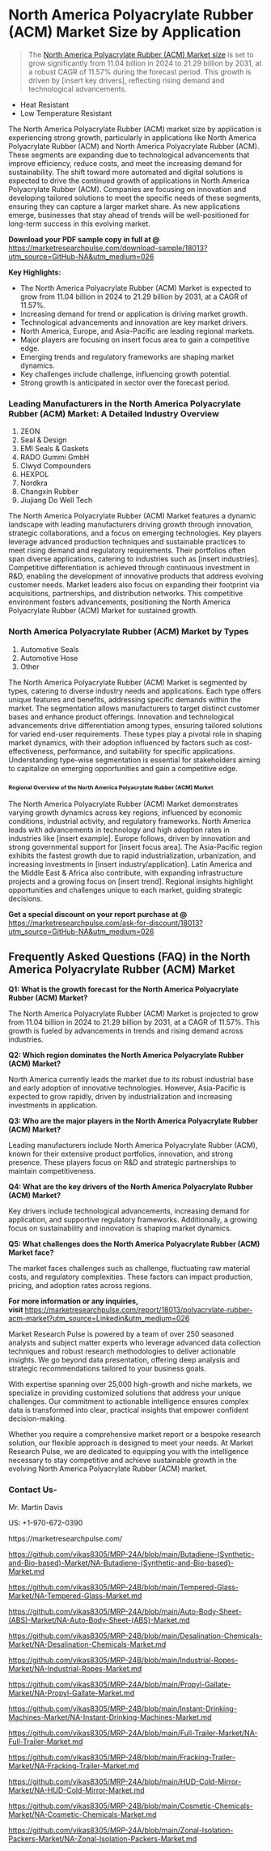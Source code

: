 
<h1>North America Polyacrylate Rubber (ACM) Market&nbsp;Size by Application</h1><blockquote><p>The <a href="https://marketresearchpulse.com/download-sample/18013?utm_source=GitHub-NA&amp;utm_medium=026">North America Polyacrylate Rubber (ACM) Market size</a> is set to grow significantly from 11.04 billion in 2024 to 21.29 billion by 2031, at a robust CAGR of 11.57% during the forecast period. This growth is driven by [insert key drivers], reflecting rising demand and technological advancements.</p></blockquote><ul><li>Heat Resistant<li> Low Temperature Resistant</li></ul><p>The North America Polyacrylate Rubber (ACM) market size by application is experiencing strong growth, particularly in applications like North America Polyacrylate Rubber (ACM) and North America Polyacrylate Rubber (ACM). These segments are expanding due to technological advancements that improve efficiency, reduce costs, and meet the increasing demand for sustainability. The shift toward more automated and digital solutions is expected to drive the continued growth of applications in North America Polyacrylate Rubber (ACM). Companies are focusing on innovation and developing tailored solutions to meet the specific needs of these segments, ensuring they can capture a larger market share. As new applications emerge, businesses that stay ahead of trends will be well-positioned for long-term success in this evolving market.</p><p><strong>Download your PDF sample copy in full at @ </strong><a href="https://marketresearchpulse.com/download-sample/18013?utm_source=GitHub-NA&amp;utm_medium=026">https://marketresearchpulse.com/download-sample/18013?utm_source=GitHub-NA&amp;utm_medium=026</a></p><p><strong>Key Highlights: </strong></p><ul><li>The North America Polyacrylate Rubber (ACM) Market is expected to grow from 11.04 billion in 2024 to 21.29 billion by 2031, at a CAGR of 11.57%.</li><li>Increasing demand for trend or application is driving market growth.</li><li>Technological advancements and innovation are key market drivers.</li><li>North America, Europe, and Asia-Pacific are leading regional markets.</li><li>Major players are focusing on insert focus area to gain a competitive edge.</li><li>Emerging trends and regulatory frameworks are shaping market dynamics.</li><li>Key challenges include challenge, influencing growth potential.</li><li>Strong growth is anticipated in sector over the forecast period.</li></ul><h3>Leading Manufacturers in the North America Polyacrylate Rubber (ACM) Market: A Detailed Industry Overview</h3><ol><li>ZEON</li><li>Seal & Design</li><li>EMI Seals & Gaskets</li><li>RADO Gummi GmbH</li><li>Clwyd Compounders</li><li>HEXPOL</li><li>Nordkra</li><li>Changxin Rubber</li><li>Jiujiang Do Well Tech</li></ol><div class="flex max-w-full flex-col flex-grow"><div class="min-h-8 text-message flex w-full flex-col items-end gap-2 whitespace-normal break-words [.text-message+&amp;]:mt-5" dir="auto" data-message-author-role="assistant" data-message-id="fd8432e4-4910-450d-b182-61b7bfb0a01f" data-message-model-slug="gpt-4o"><div class="flex w-full flex-col gap-1 empty:hidden first:pt-[3px]"><div class="markdown prose w-full break-words dark:prose-invert light"><p>The North America Polyacrylate Rubber (ACM) Market features a dynamic landscape with leading manufacturers driving growth through innovation, strategic collaborations, and a focus on emerging technologies. Key players leverage advanced production techniques and sustainable practices to meet rising demand and regulatory requirements. Their portfolios often span diverse applications, catering to industries such as [insert industries]. Competitive differentiation is achieved through continuous investment in R&amp;D, enabling the development of innovative products that address evolving customer needs. Market leaders also focus on expanding their footprint via acquisitions, partnerships, and distribution networks. This competitive environment fosters advancements, positioning the North America Polyacrylate Rubber (ACM) Market for sustained growth.</p></div></div></div></div><h3>North America Polyacrylate Rubber (ACM) Market by Types</h3><ol><li>Automotive Seals<li> Automotive Hose<li> Other</li></ol><div class="flex max-w-full flex-col flex-grow"><div class="min-h-8 text-message flex w-full flex-col items-end gap-2 whitespace-normal break-words [.text-message+&amp;]:mt-5" dir="auto" data-message-author-role="assistant" data-message-id="084470be-0bb7-4664-bddf-5156b4f41249" data-message-model-slug="gpt-4o-mini"><div class="flex w-full flex-col gap-1 empty:hidden first:pt-[3px]"><div class="markdown prose w-full break-words dark:prose-invert light"><p>The North America Polyacrylate Rubber (ACM) Market is segmented by types, catering to diverse industry needs and applications. Each type offers unique features and benefits, addressing specific demands within the market. The segmentation allows manufacturers to target distinct customer bases and enhance product offerings. Innovation and technological advancements drive differentiation among types, ensuring tailored solutions for varied end-user requirements. These types play a pivotal role in shaping market dynamics, with their adoption influenced by factors such as cost-effectiveness, performance, and suitability for specific applications. Understanding type-wise segmentation is essential for stakeholders aiming to capitalize on emerging opportunities and gain a competitive edge.</p></div></div></div></div><h3><span style="font-size: 11px;">Regional Overview of the North America Polyacrylate Rubber (ACM) Market</span></h3><div class="flex max-w-full flex-col flex-grow"><div class="min-h-8 text-message flex w-full flex-col items-end gap-2 whitespace-normal break-words [.text-message+&amp;]:mt-5" dir="auto" data-message-author-role="assistant" data-message-id="e9038762-ce64-4e30-91c9-9bd413514231" data-message-model-slug="gpt-4o-mini"><div class="flex w-full flex-col gap-1 empty:hidden first:pt-[3px]"><div class="markdown prose w-full break-words dark:prose-invert light"><p>The North America Polyacrylate Rubber (ACM) Market demonstrates varying growth dynamics across key regions, influenced by economic conditions, industrial activity, and regulatory frameworks. North America leads with advancements in technology and high adoption rates in industries like [insert example]. Europe follows, driven by innovation and strong governmental support for [insert focus area]. The Asia-Pacific region exhibits the fastest growth due to rapid industrialization, urbanization, and increasing investments in [insert industry/application]. Latin America and the Middle East &amp; Africa also contribute, with expanding infrastructure projects and a growing focus on [insert trend]. Regional insights highlight opportunities and challenges unique to each market, guiding strategic decisions.</p></div></div></div></div><p><strong>Get a special discount on your report purchase at @ </strong><a href="https://marketresearchpulse.com/ask-for-discount/18013?utm_source=GitHub-NA&amp;utm_medium=026">https://marketresearchpulse.com/ask-for-discount/18013?utm_source=GitHub-NA&amp;utm_medium=026</a></p><h2>Frequently Asked Questions (FAQ) in the North America Polyacrylate Rubber (ACM) Market</h2><p><strong>Q1: What is the growth forecast for the North America Polyacrylate Rubber (ACM) Market?</strong></p><p>The North America Polyacrylate Rubber (ACM) Market is projected to grow from 11.04 billion in 2024 to 21.29 billion by 2031, at a CAGR of 11.57%. This growth is fueled by advancements in trends and rising demand across industries.</p><p><strong>Q2: Which region dominates the North America Polyacrylate Rubber (ACM) Market?</strong></p><p>North America currently leads the market due to its robust industrial base and early adoption of innovative technologies. However, Asia-Pacific is expected to grow rapidly, driven by industrialization and increasing investments in application.</p><p><strong>Q3: Who are the major players in the North America Polyacrylate Rubber (ACM) Market?</strong></p><p>Leading manufacturers include North America Polyacrylate Rubber (ACM), known for their extensive product portfolios, innovation, and strong presence. These players focus on R&amp;D and strategic partnerships to maintain competitiveness.</p><p><strong>Q4: What are the key drivers of the North America Polyacrylate Rubber (ACM) Market?</strong></p><p>Key drivers include technological advancements, increasing demand for application, and supportive regulatory frameworks. Additionally, a growing focus on sustainability and innovation is shaping market dynamics.</p><p><strong>Q5: What challenges does the North America Polyacrylate Rubber (ACM) Market face?</strong></p><p>The market faces challenges such as challenge, fluctuating raw material costs, and regulatory complexities. These factors can impact production, pricing, and adoption rates across regions.</p><p><strong>For more information or any inquiries, visit&nbsp;</strong><a href="https://marketresearchpulse.com/report/18013/polyacrylate-rubber-acm-market?utm_source=Linkedin&utm_medium=026">https://marketresearchpulse.com/report/18013/polyacrylate-rubber-acm-market?utm_source=Linkedin&utm_medium=026</a></p><p>Market Research Pulse is powered by a team of over 250 seasoned analysts and subject matter experts who leverage advanced data collection techniques and robust research methodologies to deliver actionable insights. We go beyond data presentation, offering deep analysis and strategic recommendations tailored to your business goals.</p><p>With expertise spanning over 25,000 high-growth and niche markets, we specialize in providing customized solutions that address your unique challenges. Our commitment to actionable intelligence ensures complex data is transformed into clear, practical insights that empower confident decision-making.</p><p>Whether you require a comprehensive market report or a bespoke research solution, our flexible approach is designed to meet your needs. At Market Research Pulse, we are dedicated to equipping you with the intelligence necessary to stay competitive and achieve sustainable growth in the evolving North America Polyacrylate Rubber (ACM) market.</p><h3><strong>Contact Us-</strong></h3><p>Mr. Martin Davis</p><p>US: +1-970-672-0390</p><p>https://marketresearchpulse.com/</p><p><a href="https://github.com/vikas8305/MRP-24A/blob/main/Butadiene-(Synthetic-and-Bio-based)-Market/NA-Butadiene-(Synthetic-and-Bio-based)-Market.md">https://github.com/vikas8305/MRP-24A/blob/main/Butadiene-(Synthetic-and-Bio-based)-Market/NA-Butadiene-(Synthetic-and-Bio-based)-Market.md</a></p><p><a href="https://github.com/vikas8305/MRP-24B/blob/main/Tempered-Glass-Market/NA-Tempered-Glass-Market.md">https://github.com/vikas8305/MRP-24B/blob/main/Tempered-Glass-Market/NA-Tempered-Glass-Market.md</a></p><p><a href="https://github.com/vikas8305/MRP-24A/blob/main/Auto-Body-Sheet-(ABS)-Market/NA-Auto-Body-Sheet-(ABS)-Market.md">https://github.com/vikas8305/MRP-24A/blob/main/Auto-Body-Sheet-(ABS)-Market/NA-Auto-Body-Sheet-(ABS)-Market.md</a></p><p><a href="https://github.com/vikas8305/MRP-24B/blob/main/Desalination-Chemicals-Market/NA-Desalination-Chemicals-Market.md">https://github.com/vikas8305/MRP-24B/blob/main/Desalination-Chemicals-Market/NA-Desalination-Chemicals-Market.md</a></p><p><a href="https://github.com/vikas8305/MRP-24B/blob/main/Industrial-Ropes-Market/NA-Industrial-Ropes-Market.md">https://github.com/vikas8305/MRP-24B/blob/main/Industrial-Ropes-Market/NA-Industrial-Ropes-Market.md</a></p><p><a href="https://github.com/vikas8305/MRP-24A/blob/main/Propyl-Gallate-Market/NA-Propyl-Gallate-Market.md">https://github.com/vikas8305/MRP-24A/blob/main/Propyl-Gallate-Market/NA-Propyl-Gallate-Market.md</a></p><p><a href="https://github.com/vikas8305/MRP-24B/blob/main/Instant-Drinking-Machines-Market/NA-Instant-Drinking-Machines-Market.md">https://github.com/vikas8305/MRP-24B/blob/main/Instant-Drinking-Machines-Market/NA-Instant-Drinking-Machines-Market.md</a></p><p><a href="https://github.com/vikas8305/MRP-24A/blob/main/Full-Trailer-Market/NA-Full-Trailer-Market.md">https://github.com/vikas8305/MRP-24A/blob/main/Full-Trailer-Market/NA-Full-Trailer-Market.md</a></p><p><a href="https://github.com/vikas8305/MRP-24B/blob/main/Fracking-Trailer-Market/NA-Fracking-Trailer-Market.md">https://github.com/vikas8305/MRP-24B/blob/main/Fracking-Trailer-Market/NA-Fracking-Trailer-Market.md</a></p><p><a href="https://github.com/vikas8305/MRP-24A/blob/main/HUD-Cold-Mirror-Market/NA-HUD-Cold-Mirror-Market.md">https://github.com/vikas8305/MRP-24A/blob/main/HUD-Cold-Mirror-Market/NA-HUD-Cold-Mirror-Market.md</a></p><p><a href="https://github.com/vikas8305/MRP-24B/blob/main/Cosmetic-Chemicals-Market/NA-Cosmetic-Chemicals-Market.md">https://github.com/vikas8305/MRP-24B/blob/main/Cosmetic-Chemicals-Market/NA-Cosmetic-Chemicals-Market.md</a></p><p><a href="https://github.com/vikas8305/MRP-24A/blob/main/Zonal-Isolation-Packers-Market/NA-Zonal-Isolation-Packers-Market.md">https://github.com/vikas8305/MRP-24A/blob/main/Zonal-Isolation-Packers-Market/NA-Zonal-Isolation-Packers-Market.md</a></p>
